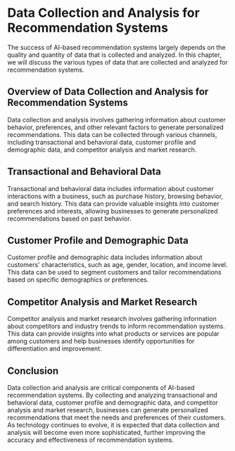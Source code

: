 Data Collection and Analysis for Recommendation Systems
=======================================================

The success of AI-based recommendation systems largely depends on the quality and quantity of data that is collected and analyzed. In this chapter, we will discuss the various types of data that are collected and analyzed for recommendation systems.

Overview of Data Collection and Analysis for Recommendation Systems
-------------------------------------------------------------------

Data collection and analysis involves gathering information about customer behavior, preferences, and other relevant factors to generate personalized recommendations. This data can be collected through various channels, including transactional and behavioral data, customer profile and demographic data, and competitor analysis and market research.

Transactional and Behavioral Data
---------------------------------

Transactional and behavioral data includes information about customer interactions with a business, such as purchase history, browsing behavior, and search history. This data can provide valuable insights into customer preferences and interests, allowing businesses to generate personalized recommendations based on past behavior.

Customer Profile and Demographic Data
-------------------------------------

Customer profile and demographic data includes information about customers' characteristics, such as age, gender, location, and income level. This data can be used to segment customers and tailor recommendations based on specific demographics or preferences.

Competitor Analysis and Market Research
---------------------------------------

Competitor analysis and market research involves gathering information about competitors and industry trends to inform recommendation systems. This data can provide insights into what products or services are popular among customers and help businesses identify opportunities for differentiation and improvement.

Conclusion
----------

Data collection and analysis are critical components of AI-based recommendation systems. By collecting and analyzing transactional and behavioral data, customer profile and demographic data, and competitor analysis and market research, businesses can generate personalized recommendations that meet the needs and preferences of their customers. As technology continues to evolve, it is expected that data collection and analysis will become even more sophisticated, further improving the accuracy and effectiveness of recommendation systems.
